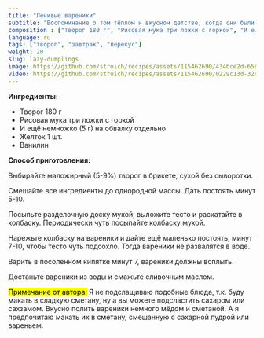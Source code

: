 ```yaml
---
title: "Ленивые вареники"
subtitle: "Воспоминание о том тёплом и вкусном детстве, когда они были любимым угощением"
composition : ["Творог 180 г", "Рисовая мука три ложки с горкой", "И ещё немножко (5 г) на обвалку отдельно", "Желток 1 шт.", "Ванилин"]
language: ru
tags: ["творог", "завтрак", "перекус"]
weight: 20
slug: lazy-dumplings
image: https://github.com/stroich/recipes/assets/115462690/434bce2d-65b4-4d57-8153-217693064a84
video: https://github.com/stroich/recipes/assets/115462690/0229c13d-32e3-459f-99cd-4a5735203736
---
```



**Ингредиенты:**

* Творог 180 г
* Рисовая мука три ложки с горкой
* И ещё немножко (5 г) на обвалку отдельно
* Желток 1 шт.
* Ванилин


**Способ приготовления:**

Выбирайте маложирный (5-9%) творог в брикете, сухой без сыворотки.

Смешайте все ингредиенты до однородной массы. Дать постоять минут 5-10.

Посыпьте разделочную доску мукой, выложите тесто и раскатайте в колбаску. Периодически чуть посыпайте колбаску мукой.

Нарежьте колбаску на вареники и дайте ещё маленько постоять, минут 7-10, чтобы тесто чуть подсохло. Тогда вареники не развалятся в воде.

Варить в посоленном кипятке минут 7, вареники должны всплыть.

Достаньте вареники из воды и смажьте сливочным маслом.


<mark>Примечание от автора:</mark> Я не подслащиваю подобные блюда, т.к. буду макать в сладкую сметану, ну а вы можете подсластить сахаром или сахзамом.
Вкусно полить вареники немного мёдом и сметаной. А я предпочитаю макать их в сметану, смешанную с сахарной пудрой или вареньем.
